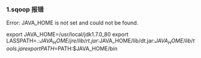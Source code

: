 ### 1.sqoop 报错

Error: JAVA_HOME is not set and could not be found.

export JAVA_HOME=/usr/local/jdk1.7.0_80
export LASSPATH=.:$JAVA_HOME/jre/lib/rt.jar:$JAVA_HOME/lib/dt.jar:$JAVA_HOME/lib/tools.jar
export PATH=$PATH:$JAVA_HOME/bin
